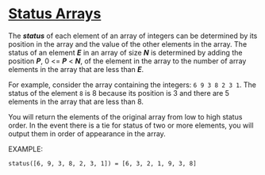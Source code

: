 # [Status Arrays](https://www.codewars.com/kata/status-arrays "https://www.codewars.com/kata/601c18c1d92283000ec86f2b")

The <b><i>status</b></i> of each element of an array of integers can be determined by its position in the array and the value of the other elements in the array. The status of an element <i><b>E</b></i>   in an array of size <i><b>N</b></i>   is determined by adding the position <i><b>P</b></i>,   0 <= <i><b>P</b></i> < <i><b>N</b></i>, of the element in the array to the number of array elements in the array that are less than <i><b>E</b></i>. 

For example, consider the array containing the integers:  ```6 9 3 8 2 3 1```. The status of the element ```8``` is 8 because its position is 3 and there are 5 elements in the array that are less than 8. 

You will return the elements of the original array from low to high status order. In the event there is a tie for status of two or more elements, you will output them in order of appearance in the array.

EXAMPLE:
```
status([6, 9, 3, 8, 2, 3, 1]) = [6, 3, 2, 1, 9, 3, 8]
```